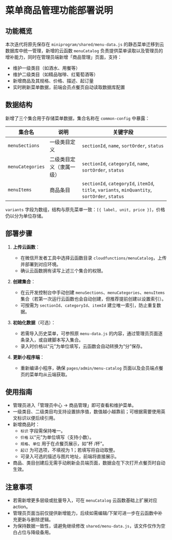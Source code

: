 # 菜单商品管理功能部署说明

## 功能概览

本次迭代将原先保存在 `miniprogram/shared/menu-data.js` 的静态菜单迁移到云数据库中统一管理，新增的云函数 `menuCatalog` 负责提供菜单读取以及管理员的增补能力，同时在管理员端新增「商品管理」页面，支持：

- 维护一级类目（如酒水、用餐等）
- 维护二级类目（如精品咖啡、红葡萄酒等）
- 新增商品及其规格、价格、描述、起订量
- 实时刷新菜单数据，前端会员点餐页自动读取数据库配置

## 数据结构

新增了三个集合用于存储菜单数据，集合名称在 `common-config` 中暴露：

| 集合名            | 说明                     | 关键字段 |
| ----------------- | ------------------------ | -------- |
| `menuSections`    | 一级类目定义             | `sectionId`, `name`, `sortOrder`, `status` |
| `menuCategories`  | 二级类目定义（隶属一级） | `sectionId`, `categoryId`, `name`, `sortOrder`, `status` |
| `menuItems`       | 商品条目                 | `sectionId`, `categoryId`, `itemId`, `title`, `variants`, `minQuantity`, `sortOrder`, `status` |

`variants` 字段为数组，结构与原先菜单一致：`[{ label, unit, price }]`，价格仍以分为单位存储。

## 部署步骤

1. **上传云函数**：
   - 在微信开发者工具中选择云函数目录 `cloudfunctions/menuCatalog`，上传并部署到对应环境。
   - 确认云函数拥有读写上述三个集合的权限。

2. **创建集合**：
   - 在云开发控制台中手动创建 `menuSections`、`menuCategories`、`menuItems` 集合（若第一次运行云函数也会自动创建，但推荐提前创建以设置索引）。
   - 可按需为 `sectionId`、`categoryId`、`itemId` 建立唯一索引，防止重复数据。

3. **初始化数据**（可选）：
   - 若需导入历史菜单，可参照原 `menu-data.js` 的内容，通过管理员页面逐条录入，或自建脚本写入集合。
   - 录入时价格以“元”为单位填写，云函数会自动转换为“分”保存。

4. **更新小程序端**：
   - 重新编译小程序，确保 `pages/admin/menu-catalog` 页面以及会员端点餐页的菜单均从云端获取。

## 使用指南

- 管理员进入「管理员中心 → 商品管理」即可查看和维护菜单。
- 一级类目、二级类目均支持设置排序值，数值越小越靠前；可根据需要使用英文标识以便后续引用。
- 新增商品时：
  - `标识` 字段需保持唯一。
  - `价格` 以“元”为单位填写（支持小数）。
  - `规格`、`单位` 用于在点餐页展示，如“杯 /杯”。
  - `起订` 为可选项，不填视为 1；若填写将自动取整。
  - 可录入可选的描述与图片地址，前端将直接展示。
- 商品、类目创建后无需手动刷新会员端页面，数据会在下次打开点餐页时自动生效。

## 注意事项

- 若需新增更多层级或批量导入，可在 `menuCatalog` 云函数基础上扩展对应 action。
- 管理员页面当前仅提供新增能力，后续如需编辑/下架可进一步在云函数中补充更新与删除逻辑。
- 为保持数据一致性，请避免继续修改 `shared/menu-data.js`，该文件仅作为空白占位与降级备用。
